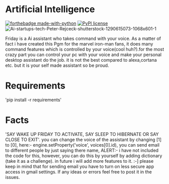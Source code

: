 # Artificial Intelligence

[![forthebadge made-with-python](http://ForTheBadge.com/images/badges/made-with-python.svg)](https://www.python.org/)
 [![PyPI license](https://img.shields.io/pypi/l/ansicolortags.svg)](https://pypi.python.org/pypi/ansicolortags/)
![Ai-startups-tech-Peter-Rejceck-shutterstock-1290615073-1068x601-1](https://user-images.githubusercontent.com/73348960/108621865-bb163d00-744e-11eb-81dc-05b63bcf7d5d.jpg)

Friday is a Ai assistant who takes command with your voice. As a matter of fact i have created this Pgm for the marvel iron-man fans, it does many command features which is controlled by your voice(cool huh?).for the most crazy part you can control your pc with your voice and make your personal desktop assistant do the job. it is not the best compared to alexa,cortana etc. but it is your self made assistant so be proud. 

# Requirements
'pip install -r requirements' 

# Facts
'SAY WAKE UP FRIDAY TO ACTIVATE, SAY SLEEP TO HIBERNATE OR SAY CLOSE TO EXIT'.
you can change the voice of the assistant by changing [1] to [0], here:- engine.setProperty('voice', voices[0].id),
you can send email to different people by just saying there name, ALERT:- i have not included the code for this, however, you can do this by yourself by adding dictionary (take it as a challenge).
in future i will add more features to it. :-]
please keep in mind that for sending email you have to turn on less secure app access in gmail settings.
If any ideas or errors feel free to post it in the issues. 
